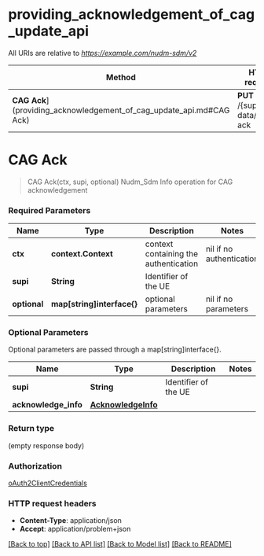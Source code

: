 # providing_acknowledgement_of_cag_update_api

All URIs are relative to *https://example.com/nudm-sdm/v2*

Method | HTTP request | Description
------------- | ------------- | -------------
**CAG Ack**](providing_acknowledgement_of_cag_update_api.md#CAG Ack) | **PUT** /{supi}/am-data/cag-ack | Nudm_Sdm Info operation for CAG acknowledgement


# **CAG Ack**
> CAG Ack(ctx, supi, optional)
Nudm_Sdm Info operation for CAG acknowledgement

### Required Parameters

Name | Type | Description  | Notes
------------- | ------------- | ------------- | -------------
 **ctx** | **context.Context** | context containing the authentication | nil if no authentication
  **supi** | **String**| Identifier of the UE | 
 **optional** | **map[string]interface{}** | optional parameters | nil if no parameters

### Optional Parameters
Optional parameters are passed through a map[string]interface{}.

Name | Type | Description  | Notes
------------- | ------------- | ------------- | -------------
 **supi** | **String**| Identifier of the UE | 
 **acknowledge_info** | [**AcknowledgeInfo**](AcknowledgeInfo.md)|  | 

### Return type

 (empty response body)

### Authorization

[oAuth2ClientCredentials](../README.md#oAuth2ClientCredentials)

### HTTP request headers

 - **Content-Type**: application/json
 - **Accept**: application/problem+json

[[Back to top]](#) [[Back to API list]](../README.md#documentation-for-api-endpoints) [[Back to Model list]](../README.md#documentation-for-models) [[Back to README]](../README.md)

